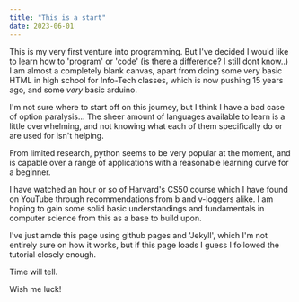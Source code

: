 ```yaml
---
title: "This is a start"
date: 2023-06-01
---
```


This is my very first venture into programming. But I've decided I would like to learn how to 'program' or 'code' (is there a difference? I still dont know..)
I am almost a completely blank canvas, apart from doing some very basic HTML in high school for Info-Tech classes, which is now pushing 15 years ago, and some *very* basic arduino.

I'm not sure where to start off on this journey, but I think I have a bad case of option paralysis...
The sheer amount of languages available to learn is a little overwhelming, and not knowing what each of them specifically do or are used for isn't helping.

From limited research, python seems to be very popular at the moment, and is capable over a range of applications with a reasonable learning curve for a beginner.

I have watched an hour or so of Harvard's CS50 course which I have found on YouTube through recommendations from b and v-loggers alike.
I am hoping to gain some solid basic understandings and fundamentals in computer science from this as a base to build upon.

I've just amde this page using github pages and 'Jekyll', which I'm not entirely sure on how it works, but if this page loads I guess I followed the tutorial closely enough.

Time will tell.

Wish me luck!
